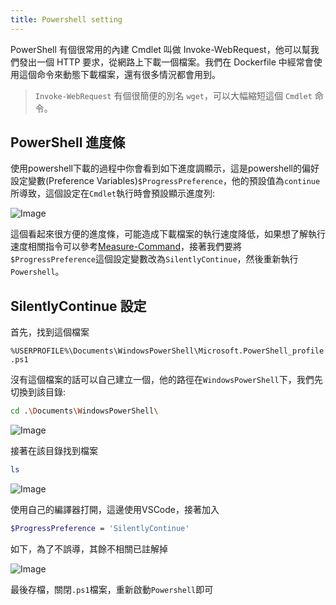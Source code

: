 ```yaml
---
title: Powershell setting
---
```

PowerShell 有個很常用的內建 Cmdlet 叫做 Invoke-WebRequest，他可以幫我們發出一個 HTTP 要求，從網路上下載一個檔案。我們在 Dockerfile 中經常會使用這個命令來動態下載檔案，還有很多情況都會用到。

>`Invoke-WebRequest` 有個很簡便的別名 `wget`，可以大幅縮短這個 `Cmdlet` 命令。

## PowerShell 進度條

使用powershell下載的過程中你會看到如下進度調顯示，這是powershell的偏好設定變數(Preference Variables)`$ProgressPreference`，他的預設值為`continue`所導致，這個設定在`Cmdlet`執行時會預設顯示進度列:

![Image](https://i.imgur.com/hG3HsXE.png)

這個看起來很方便的進度條，可能造成下載檔案的執行速度降低，如果想了解執行速度相關指令可以參考[Measure-Command](https://docs.microsoft.com/en-us/powershell/module/microsoft.powershell.utility/measure-command?view=powershell-6)，接著我們要將`$ProgressPreference`這個設定變數改為`SilentlyContinue`，然後重新執行`Powershell`。

## SilentlyContinue 設定

首先，找到這個檔案

`%USERPROFILE%\Documents\WindowsPowerShell\Microsoft.PowerShell_profile.ps1`

沒有這個檔案的話可以自己建立一個，他的路徑在`WindowsPowerShell`下，我們先切換到該目錄:

```bash
cd .\Documents\WindowsPowerShell\
```

![Image](https://i.imgur.com/2Y1zvxT.png)

接著在該目錄找到檔案

```bash
ls
```

![Image](https://i.imgur.com/uuYzKFa.png)

使用自己的編譯器打開，這邊使用VSCode，接著加入

```bash
$ProgressPreference = 'SilentlyContinue'
```

如下，為了不誤導，其餘不相關已註解掉

![Image](https://i.imgur.com/OYbK4Yc.png)

最後存檔，關閉`.ps1`檔案，重新啟動`Powershell`即可